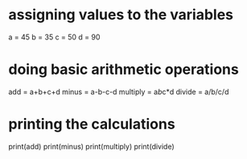 # assigning values to the variables 

a = 45
b = 35
c = 50
d = 90

# doing basic arithmetic operations 

add = a+b+c+d
minus = a-b-c-d
multiply = a*b*c*d
divide = a/b/c/d

# printing the calculations

print(add) 
print(minus)
print(multiply)
print(divide)
